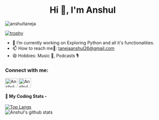 <h1 align="center">Hi 👋, I'm Anshul</h1>

<p align="left"> <img src="https://komarev.com/ghpvc/?username=anshultaneja&label=Profile%20views&color=0e75b6&style=flat" alt="anshultaneja" /> </p>

[![trophy](https://github-profile-trophy.vercel.app/?username=anshultaneja&theme=onedark&title=Stars,Followers,Commit,Repositories)](https://github.com/ryo-ma/github-profile-trophy)

- 🔭 I’m currently working on Exploring Python and all it's functionalities.
- 📫 How to reach me📧: tanejaanshul26@gmail.com
- 😄 Hobbies: Music 🎵, Podcasts 🎙

<h3 align="left">Connect with me:</h3>
<p align="left">
<a href="https://www.linkedin.com/in/anshul-1493a3145/" target="blank"><img align="center" src="https://cdn.jsdelivr.net/npm/simple-icons@3.0.1/icons/linkedin.svg" alt="Anshul" height="30" width="40" /></a>
 <a href="mailTo:tanejaanshul26@gmail.com" target="blank"><img align="center" src="https://cdn.jsdelivr.net/npm/simple-icons@3.0.1/icons/gmail.svg" alt="Anshul" height="30" width="40" /></a>

#### 🚀 My Coding Stats -
[![Top Langs](https://github-readme-stats.vercel.app/api/top-langs/?username=anshultaneja&layout=compact&hide=jupyter%20notebook,html&langs_count=8&theme=dark)](https://github.com/anshultaneja/github-readme-stats)
<br>
![Anshul's github stats](https://github-readme-stats.vercel.app/api?username=anshultaneja&show_icons=true&count_private=true&hide=contribs,prs,issues&theme=radical)

